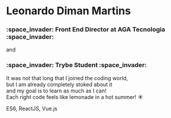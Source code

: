 <h1> Leonardo Diman Martins </h3>

<h3> :space_invader: Front End Director at <strong>AGA Tecnologia</strong> :space_invader: </h3>
                             and
<h3> :space_invader: Trybe Student :space_invader: </h3>

It was not that long that I joined the coding world, <br>
but I am already completely stoked about it <br>
and my goal is to learn as much as I can!
<br>
Each right code feels like lemonade in a hot summer! :sunny:

ES6, ReactJS, Vue.js


